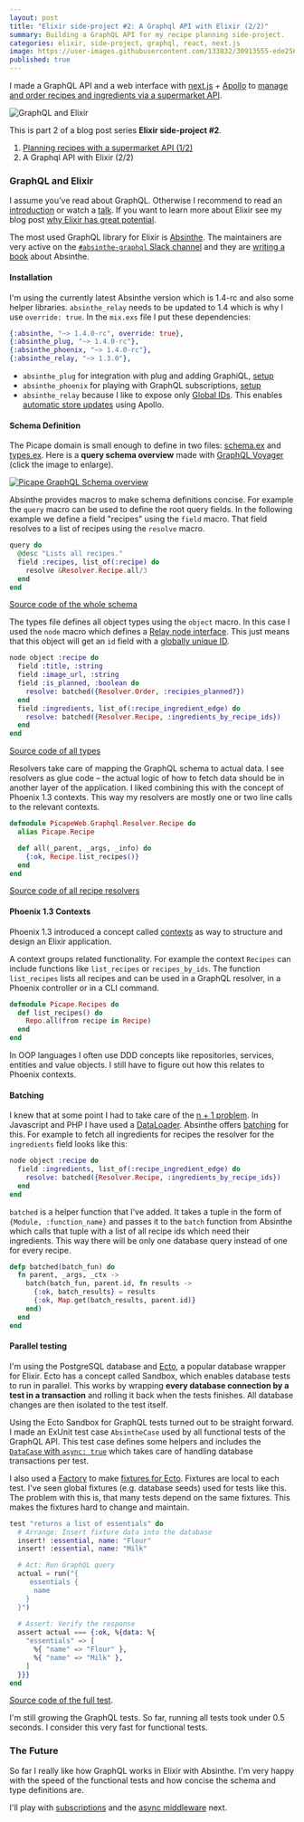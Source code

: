 ```yaml
---
layout: post
title: "Elixir side-project #2: A Graphql API with Elixir (2/2)"
summary: Building a GraphQL API for my recipe planning side-project.
categories: elixir, side-project, graphql, react, next.js
image: https://user-images.githubusercontent.com/133832/30913555-ede256ac-a390-11e7-8f3a-b8e70b00e702.png
published: true
---
```


I made a GraphQL API and a web interface with [next.js](https://github.com/zeit/next.js) + [Apollo](https://www.apollodata.com) to [manage and order recipes and ingredients via a supermarket API](/post/learning-elixir-second-side-project-part1).

![GraphQL and Elixir](https://user-images.githubusercontent.com/133832/30913555-ede256ac-a390-11e7-8f3a-b8e70b00e702.png)

This is part 2 of a blog post series **Elixir side-project #2**.
1. [Planning recipes with a supermarket API (1/2)](/post/learning-elixir-second-side-project-part1) 
2. A Graphql API with Elixir (2/2)

### GraphQL and Elixir 
I assume you’ve read about GraphQL. Otherwise I recommend to read an [introduction](http://graphql.org) or watch a [talk](https://www.youtube.com/watch?v=WQLzZf34FJ8). If you want to learn more about Elixir see my blog post [why Elixir has great potential]().

The most used GraphQL library for Elixir is [Absinthe](http://absinthe-graphql.org). The maintainers are very active on the 
[`#absinthe-graphql` Slack channel](https://elixir-slackin.herokuapp.com/) and they are [writing a book](https://pragprog.com/book/wwgraphql/craft-graphql-apis-in-elixir-with-absinthe) about Absinthe.   

#### Installation
I'm using the currently latest Absinthe version which is 1.4-rc and also some helper libraries. `absinthe_relay` needs to be updated to 1.4 which is why I use `override: true`. In the `mix.exs` file I put these dependencies:

```elixir
{:absinthe, "~> 1.4.0-rc", override: true},
{:absinthe_plug, "~> 1.4.0-rc"},
{:absinthe_phoenix, "~> 1.4.0-rc"},
{:absinthe_relay, "~> 1.3.0"},
```

* `absinthe_plug` for integration with plug and adding GraphiQL, [setup](https://github.com/absinthe-graphql/absinthe_plug#graphiql)
* `absinthe_phoenix` for playing with GraphQL subscriptions, [setup](https://github.com/absinthe-graphql/absinthe_phoenix) 
* `absinthe_relay` because I like to expose only [Global IDs](https://facebook.github.io/relay/docs/graphql-object-identification.html). This enables [automatic store updates](http://dev.apollodata.com/react/cache-updates.html#normalization) using Apollo.

#### Schema Definition
The  Picape domain is small enough to define in two files:   [schema.ex](https://github.com/adri/picape/blob/master/lib/picape_web/graphql/schema.ex) and [types.ex](https://github.com/adri/picape/blob/master/lib/picape_web/graphql/types.ex). Here is a **query schema overview** made with [GraphQL Voyager](https://apis.guru/graphql-voyager/) (click the image to enlarge).

[![Picape GraphQL Schema overview](https://user-images.githubusercontent.com/133832/31045265-f7c5d918-a5df-11e7-9c28-88ee5d738fa7.png)](https://user-images.githubusercontent.com/133832/31045265-f7c5d918-a5df-11e7-9c28-88ee5d738fa7.png)

Absinthe provides macros to make schema definitions concise. For example the `query` macro can be used to define the root query fields. In the following example we define a field "recipes" using the `field` macro. That field resolves to a list of recipes using the `resolve` macro.

```elixir
query do
  @desc "Lists all recipes."
  field :recipes, list_of(:recipe) do
    resolve &Resolver.Recipe.all/3
  end
end
```
[Source code of the whole schema](https://github.com/adri/picape/blob/master/lib/picape_web/graphql/schema.ex)

The types file defines all object types using the `object` macro. In this case I used the `node` macro which defines a [Relay node interface](https://facebook.github.io/relay/graphql/objectidentification.htm#sec-Node-Interface). This just means that this object will get an `id` field with a [globally unique ID](https://facebook.github.io/relay/docs/graphql-object-identification.html). 

```elixir
node object :recipe do
  field :title, :string
  field :image_url, :string
  field :is_planned, :boolean do 
    resolve: batched({Resolver.Order, :recipies_planned?})
  end  
  field :ingredients, list_of(:recipe_ingredient_edge) do
    resolve: batched({Resolver.Recipe, :ingredients_by_recipe_ids})
  end
end
```
[Source code of all types](https://github.com/adri/picape/blob/master/lib/picape_web/graphql/types.ex)

Resolvers take care of mapping the GraphQL schema to actual data. I see resolvers as glue code – the actual logic of how to fetch data should be in another layer of the application. I liked combining this with the concept of Phoenix 1.3 contexts. This way my resolvers are mostly one or two line calls to the relevant contexts.

```elixir
defmodule PicapeWeb.Graphql.Resolver.Recipe do
  alias Picape.Recipe

  def all(_parent, _args, _info) do
    {:ok, Recipe.list_recipes()}
  end
end
```
[Source code of all recipe resolvers](https://github.com/adri/picape/blob/master/lib/picape_web/graphql/resolver/recipe.ex)

#### Phoenix 1.3 Contexts
Phoenix 1.3 introduced a concept called [contexts](https://hexdocs.pm/phoenix/contexts.html#thinking-about-design) as way to structure and design an Elixir application. 

A context groups related functionality. For example the context `Recipes` can include functions like `list_recipes` or `recipes_by_ids`. The function `list_recipes` lists all recipes and can be used in a GraphQL resolver, in a Phoenix controller or in a CLI command.

```elixir
defmodule Picape.Recipes do
  def list_recipes() do
    Repo.all(from recipe in Recipe)
  end
end
```

In OOP languages I often use DDD concepts like repositories, services, entities and value objects. I still have to figure out how this relates to Phoenix contexts.

#### Batching
I knew that at some point I had to take care of the [n + 1 problem](https://secure.phabricator.com/book/phabcontrib/article/n_plus_one/). In Javascript and PHP I have used a [DataLoader](https://github.com/facebook/dataloader). Absinthe offers [batching](http://absinthe-graphql.org/guides/ecto-best-practices/) for this. For example to fetch all ingredients for recipes the resolver for the `ingredients` field looks like this:

```elixir
node object :recipe do
  field :ingredients, list_of(:recipe_ingredient_edge) do
    resolve: batched({Resolver.Recipe, :ingredients_by_recipe_ids})
  end
end
```

`batched` is a helper function that I've added. It takes a tuple in the form of `{Module, :function_name}` and passes it to the `batch` function from Absinthe which calls that tuple with a list of all recipe ids which need their ingredients. This way there will be only one database query instead of one for every recipe.

```elixir
defp batched(batch_fun) do
  fn parent, _args, _ctx ->
    batch(batch_fun, parent.id, fn results ->
      {:ok, batch_results} = results
      {:ok, Map.get(batch_results, parent.id)}
    end)
  end
end
```


#### Parallel testing
I'm using the PostgreSQL database and [Ecto](https://github.com/elixir-ecto/ecto), a popular database wrapper for Elixir. Ecto has a concept called Sandbox, which enables database tests to run in parallel. This works by wrapping **every database connection by a test in a transaction** and rolling it back when the tests finishes. All database changes are then isolated to the test itself.

Using the Ecto Sandbox for GraphQL tests turned out to be straight forward. I made an ExUnit test case `AbsintheCase` used by all functional tests of the GraphQL API. This test case defines some helpers and includes the [`DataCase` with `async: true`](https://github.com/adri/picape/blob/b1afd7ef94f95c1f847929a83b129a31f4a33c2d/test/support/absinthe_case.ex#L7) which takes care of handling database transactions per test.

I also used a [Factory](https://github.com/adri/picape/blob/master/test/support/factory.ex) to make [fixtures for Ecto](http://blog.danielberkompas.com/elixir/2015/07/16/fixtures-for-ecto.html). Fixtures are local to each test. I've seen global fixtures (e.g. database seeds) used for tests like this. The problem with this is, that many tests depend on the same fixtures. This makes the fixtures hard to change and maintain.

```elixir
test "returns a list of essentials" do
  # Arrange: Insert fixture data into the database
  insert! :essential, name: "Flour"
  insert! :essential, name: "Milk"

  # Act: Run GraphQL query
  actual = run("{
     essentials {
      name
    }
  }")
	
  # Assert: Verify the response
  assert actual === {:ok, %{data: %{
    "essentials" => [
      %{ "name" => "Flour" },
      %{ "name" => "Milk" },
    ]
  }}}
end
```
[Source code of the full test](https://github.com/adri/picape/blob/master/test/graphql/query_essential_test.exs). 

I'm still growing the GraphQL tests. So far, running all tests took under 0.5 seconds. I consider this very fast for functional tests.

### The Future
So far I really like how GraphQL works in Elixir with Absinthe. I'm very happy with the speed of the functional tests and how concise the schema and type definitions are. 

I'll play with [subscriptions](https://hexdocs.pm/absinthe/1.4.0-beta.1/Absinthe.Schema.html#subscription/2) and the [async middleware](https://hexdocs.pm/absinthe/Absinthe.Middleware.Async.html) next. 